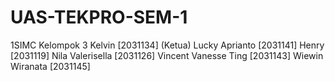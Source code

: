# UAS-TEKPRO-SEM-1
1SIMC Kelompok 3   Kelvin [2031134] (Ketua) Lucky Aprianto [2031141] Henry [2031119] Nila Valerisella [2031126] Vincent Vanesse Ting [2031143] Wiewin Wiranata [2031145]

